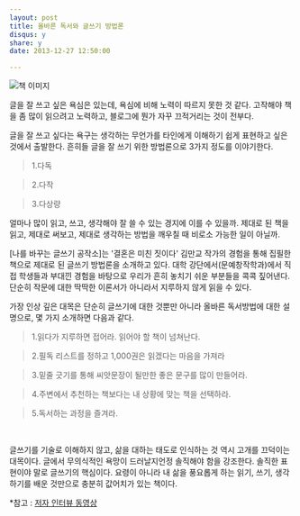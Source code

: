```yaml
---
layout: post
title: 올바른 독서와 글쓰기 방법론
disqus: y
share: y
date: 2013-12-27 12:50:00

---
```




![책 이미지](/images/book2.jpg)




글을 잘 쓰고 싶은 욕심은 있는데, 욕심에 비해 노력이 따르지 못한 것 같다. 고작해야 책을 좀 많이 읽으려고 노력하고, 블로그에 뭔가 자꾸 끄적거리는 것이 전부다.

글을 잘 쓰고 싶다는 욕구는 생각하는 무언가를 타인에게 이해하기 쉽게 표현하고 싶은 것에서 출발한다. 흔히들 글을 잘 쓰기 위한 방법론으로 3가지 정도를 이야기한다.


>1.다독

>2.다작

>3.다상량

얼마나 많이 읽고, 쓰고, 생각해야 잘 쓸 수 있는 경지에 이를 수 있을까. 제대로 된 책을 읽고, 제대로 써보고, 제대로 생각하는 방법을 깨우칠 때 비로소 가능한 일이 아닐까.

[나를 바꾸는 글쓰기 공작소]는 '결혼은 미친 짓이다' 김만교 작가의 경험을 통해 집필한 책으로 제대로 된 글쓰기 방법론을 소개하고 있다. 대학 강단에서(문예창작학과)에서 직접 학생들과 부대낀 경험을 바탕으로 우리가 흔히 놓치기 쉬운 부분들을 콕콕 짚어낸다. 단순히 작문에 대한 딱딱한 이론서가 아니라서 지루하지 않게 읽을 수 있다.

가장 인상 깊은 대목은 단순히 글쓰기에 대한 것뿐만 아니라 올바른 독서방법에 대한 설명으로, 몇 가지 소개하면 다음과 같다.

>1.읽다가 지루하면 접어라. 읽어야 할 책이 넘쳐난다.

>2.필독 리스트를 정하고 1,000권은 읽겠다는 마음을 가져라

>3.밑줄 긋기를 통해 씨앗문장이 될만한 좋은 문구를 많이 만들어라.

>4.주변에서 추천하는 책보다는 내 상황에 맞는 책을 선택하라.

>5.독서하는 과정을 즐겨라.
</br>

글쓰기를 기술로 이해하지 않고, 삶을 대하는 태도로 인식하는 것 역시 고개를 끄덕이는 대목이다. 글에서 무의식적인 욕망이 드러날지언정 솔직해야 함을 강조한다. 솔직한 표현이야 말로 글쓰기의 핵심이다. 요령이 아니라 내 삶을 풍요롭게 하는 읽기, 쓰기, 생각하기를 배운 것만으로 충분히 값어치가 있는 책이다.



*참고 :  [저자 인터뷰 동영상](http://tvpot.daum.net/clip/ClipView.do?clipid=15003449&rtes=y)

